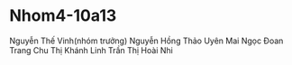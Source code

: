 # Nhom4-10a13
Nguyễn Thế Vinh(nhóm trưởng)
Nguyễn Hồng Thảo Uyên
Mai Ngọc Đoan Trang
Chu Thị Khánh Linh
Trần Thị Hoài Nhi
